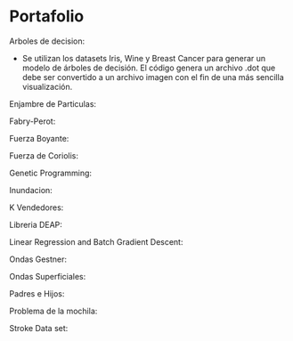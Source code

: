 # Portafolio

Arboles de decision:
- Se utilizan los datasets Iris, Wine y Breast Cancer para generar un modelo de árboles de decisión. El código genera un archivo .dot que debe ser convertido a un archivo imagen con el fin de una más sencilla visualización.

Enjambre de Particulas:

Fabry-Perot:

Fuerza Boyante:

Fuerza de Coriolis:

Genetic Programming:

Inundacion:

K Vendedores:

Libreria DEAP:

Linear Regression and Batch Gradient Descent:

Ondas Gestner:

Ondas Superficiales:

Padres e Hijos:

Problema de la mochila:

Stroke Data set:
